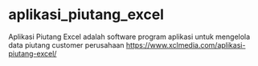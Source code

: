 # aplikasi_piutang_excel
Aplikasi Piutang Excel adalah software program aplikasi untuk mengelola data piutang customer perusahaan https://www.xclmedia.com/aplikasi-piutang-excel/
